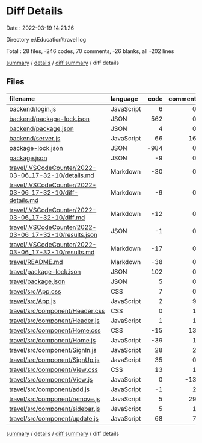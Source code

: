 # Diff Details

Date : 2022-03-19 14:21:26

Directory e:\Education\travel log

Total : 28 files,  -246 codes, 70 comments, -26 blanks, all -202 lines

[summary](results.md) / [details](details.md) / [diff summary](diff.md) / diff details

## Files
| filename | language | code | comment | blank | total |
| :--- | :--- | ---: | ---: | ---: | ---: |
| [backend/login.js](/backend/login.js) | JavaScript | 6 | 0 | 2 | 8 |
| [backend/package-lock.json](/backend/package-lock.json) | JSON | 562 | 0 | 0 | 562 |
| [backend/package.json](/backend/package.json) | JSON | 4 | 0 | -1 | 3 |
| [backend/server.js](/backend/server.js) | JavaScript | 66 | 16 | 9 | 91 |
| [package-lock.json](/package-lock.json) | JSON | -984 | 0 | -1 | -985 |
| [package.json](/package.json) | JSON | -9 | 0 | -1 | -10 |
| [travel/.VSCodeCounter/2022-03-06_17-32-10/details.md](/travel/.VSCodeCounter/2022-03-06_17-32-10/details.md) | Markdown | -30 | 0 | -6 | -36 |
| [travel/.VSCodeCounter/2022-03-06_17-32-10/diff-details.md](/travel/.VSCodeCounter/2022-03-06_17-32-10/diff-details.md) | Markdown | -9 | 0 | -6 | -15 |
| [travel/.VSCodeCounter/2022-03-06_17-32-10/diff.md](/travel/.VSCodeCounter/2022-03-06_17-32-10/diff.md) | Markdown | -12 | 0 | -7 | -19 |
| [travel/.VSCodeCounter/2022-03-06_17-32-10/results.json](/travel/.VSCodeCounter/2022-03-06_17-32-10/results.json) | JSON | -1 | 0 | 0 | -1 |
| [travel/.VSCodeCounter/2022-03-06_17-32-10/results.md](/travel/.VSCodeCounter/2022-03-06_17-32-10/results.md) | Markdown | -17 | 0 | -7 | -24 |
| [travel/README.md](/travel/README.md) | Markdown | -38 | 0 | -33 | -71 |
| [travel/package-lock.json](/travel/package-lock.json) | JSON | 102 | 0 | 0 | 102 |
| [travel/package.json](/travel/package.json) | JSON | 5 | 0 | 0 | 5 |
| [travel/src/App.css](/travel/src/App.css) | CSS | 7 | 0 | 1 | 8 |
| [travel/src/App.js](/travel/src/App.js) | JavaScript | 2 | 9 | 1 | 12 |
| [travel/src/component/Header.css](/travel/src/component/Header.css) | CSS | 0 | 1 | 0 | 1 |
| [travel/src/component/Header.js](/travel/src/component/Header.js) | JavaScript | 1 | 1 | 0 | 2 |
| [travel/src/component/Home.css](/travel/src/component/Home.css) | CSS | -15 | 13 | 0 | -2 |
| [travel/src/component/Home.js](/travel/src/component/Home.js) | JavaScript | -39 | 1 | -2 | -40 |
| [travel/src/component/SignIn.js](/travel/src/component/SignIn.js) | JavaScript | 28 | 2 | 5 | 35 |
| [travel/src/component/SignUp.js](/travel/src/component/SignUp.js) | JavaScript | 35 | 0 | 5 | 40 |
| [travel/src/component/View.css](/travel/src/component/View.css) | CSS | 13 | 1 | 0 | 14 |
| [travel/src/component/View.js](/travel/src/component/View.js) | JavaScript | 0 | -13 | 1 | -12 |
| [travel/src/component/add.js](/travel/src/component/add.js) | JavaScript | -1 | 2 | 0 | 1 |
| [travel/src/component/remove.js](/travel/src/component/remove.js) | JavaScript | 5 | 29 | 4 | 38 |
| [travel/src/component/sidebar.js](/travel/src/component/sidebar.js) | JavaScript | 5 | 1 | 0 | 6 |
| [travel/src/component/update.js](/travel/src/component/update.js) | JavaScript | 68 | 7 | 10 | 85 |

[summary](results.md) / [details](details.md) / [diff summary](diff.md) / diff details